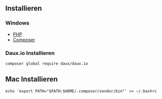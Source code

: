## Installieren

### Windows
* [PHP](https://windows.php.net/download)
* [Composer](https://getcomposer.org/)


### Daux.io Installieren

```
composer global require daux/daux.io

```


## Mac Installieren
```
echo 'export PATH="$PATH:$HOME/.composer/vendor/bin"' >> ~/.bashrc


````
